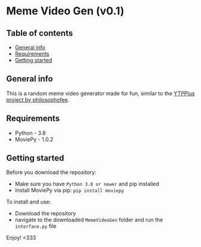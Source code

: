 # Meme Video Gen (v0.1) 

## Table of contents
* [General info](#general-info)
* [Requirements](#requirements)
* [Getting started](#getting-started)

## General info
This is a random meme video generator made for fun, similar to the [YTPPlus project by philosophofee](https://github.com/philosophofee/YTPPlus "github repository for YTPPlus").

## Requirements
- Python - 3.8
- MoviePy - 1.0.2

## Getting started
Before you download the repository:
- Make sure you have ``Python 3.8 or newer`` and pip installed
- Install MoviePy via pip: ``pip install moviepy``

To install and use:
- Download the repository
- navigate to the downloaded ``MemeVideoGen`` folder and run the ``interface.py`` file

Enjoy! <333
